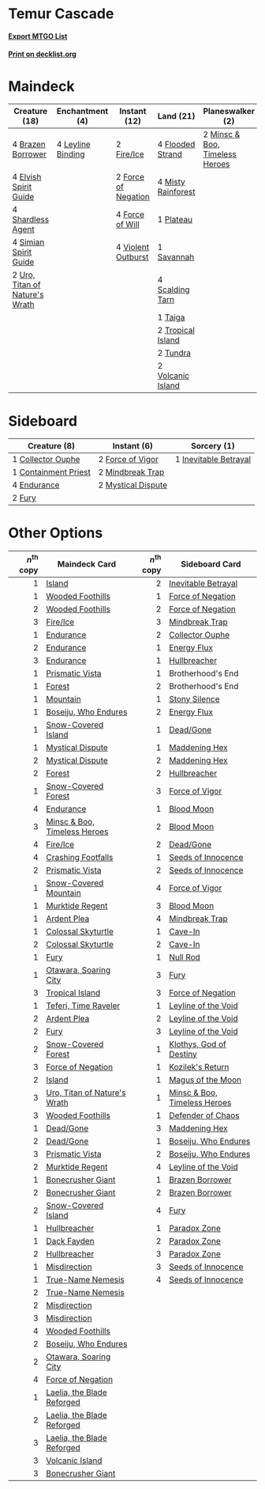 # Temur Cascade

#### [Export MTGO List](../collection/Temur%20Cascade/Temur%20Cascade.txt)
#### [Print on decklist.org](http://decklist.org/?deckmain=4%09Brazen%20Borrower%0A3%09Crashing%20Footfalls%0A4%09Elvish%20Spirit%20Guide%0A2%09Fire/Ice%0A4%09Flooded%20Strand%0A2%09Force%20of%20Negation%0A4%09Force%20of%20Will%0A4%09Leyline%20Binding%0A2%09Minsc%20&%20Boo,%20Timeless%20Heroes%0A4%09Misty%20Rainforest%0A1%09Plateau%0A1%09Savannah%0A4%09Scalding%20Tarn%0A4%09Shardless%20Agent%0A4%09Simian%20Spirit%20Guide%0A1%09Taiga%0A2%09Tropical%20Island%0A2%09Tundra%0A2%09Uro,%20Titan%20of%20Nature's%20Wrath%0A4%09Violent%20Outburst%0A2%09Volcanic%20Island&deckside=1%09Collector%20Ouphe%0A1%09Containment%20Priest%0A4%09Endurance%0A2%09Force%20of%20Vigor%0A2%09Fury%0A1%09Inevitable%20Betrayal%0A2%09Mindbreak%20Trap%0A2%09Mystical%20Dispute)
# Maindeck

|                                              Creature (18)                                              |                                      Enchantment (4)                                       |                                         Instant (12)                                         |                                          Land (21)                                          |                                            Planeswalker (2)                                             |                                          Sorcery (3)                                          |
|---------------------------------------------------------------------------------------------------------|--------------------------------------------------------------------------------------------|----------------------------------------------------------------------------------------------|---------------------------------------------------------------------------------------------|---------------------------------------------------------------------------------------------------------|-----------------------------------------------------------------------------------------------|
|4 [Brazen Borrower](http://gatherer.wizards.com/Pages/Card/Details.aspx?multiverseid=473001)             |4 [Leyline Binding](http://gatherer.wizards.com/Pages/Card/Details.aspx?multiverseid=574504)|2 [Fire/Ice](http://gatherer.wizards.com/Pages/Card/Details.aspx?multiverseid=27165)          |4 [Flooded Strand](http://gatherer.wizards.com/Pages/Card/Details.aspx?multiverseid=405098)  |2 [Minsc & Boo, Timeless Heroes](http://gatherer.wizards.com/Pages/Card/Details.aspx?multiverseid=563168)|3 [Crashing Footfalls](http://gatherer.wizards.com/Pages/Card/Details.aspx?multiverseid=464109)|
|4 [Elvish Spirit Guide](http://gatherer.wizards.com/Pages/Card/Details.aspx?multiverseid=3134)           |                                                                                            |2 [Force of Negation](http://gatherer.wizards.com/Pages/Card/Details.aspx?multiverseid=464001)|4 [Misty Rainforest](http://gatherer.wizards.com/Pages/Card/Details.aspx?multiverseid=405102)|                                                                                                         |                                                                                               |
|4 [Shardless Agent](http://gatherer.wizards.com/Pages/Card/Details.aspx?multiverseid=413748)             |                                                                                            |4 [Force of Will](http://gatherer.wizards.com/Pages/Card/Details.aspx?multiverseid=3107)      |1 [Plateau](http://gatherer.wizards.com/Pages/Card/Details.aspx?multiverseid=880)            |                                                                                                         |                                                                                               |
|4 [Simian Spirit Guide](http://gatherer.wizards.com/Pages/Card/Details.aspx?multiverseid=442137)         |                                                                                            |4 [Violent Outburst](http://gatherer.wizards.com/Pages/Card/Details.aspx?multiverseid=185056) |1 [Savannah](http://gatherer.wizards.com/Pages/Card/Details.aspx?multiverseid=881)           |                                                                                                         |                                                                                               |
|2 [Uro, Titan of Nature's Wrath](http://gatherer.wizards.com/Pages/Card/Details.aspx?multiverseid=476480)|                                                                                            |                                                                                              |4 [Scalding Tarn](http://gatherer.wizards.com/Pages/Card/Details.aspx?multiverseid=405107)   |                                                                                                         |                                                                                               |
|                                                                                                         |                                                                                            |                                                                                              |1 [Taiga](http://gatherer.wizards.com/Pages/Card/Details.aspx?multiverseid=883)              |                                                                                                         |                                                                                               |
|                                                                                                         |                                                                                            |                                                                                              |2 [Tropical Island](http://gatherer.wizards.com/Pages/Card/Details.aspx?multiverseid=884)    |                                                                                                         |                                                                                               |
|                                                                                                         |                                                                                            |                                                                                              |2 [Tundra](http://gatherer.wizards.com/Pages/Card/Details.aspx?multiverseid=885)             |                                                                                                         |                                                                                               |
|                                                                                                         |                                                                                            |                                                                                              |2 [Volcanic Island](http://gatherer.wizards.com/Pages/Card/Details.aspx?multiverseid=887)    |                                                                                                         |                                                                                               |


# Sideboard

|                                         Creature (8)                                          |                                         Instant (6)                                         |                                          Sorcery (1)                                           |
|-----------------------------------------------------------------------------------------------|---------------------------------------------------------------------------------------------|------------------------------------------------------------------------------------------------|
|1 [Collector Ouphe](http://gatherer.wizards.com/Pages/Card/Details.aspx?multiverseid=464107)   |2 [Force of Vigor](http://gatherer.wizards.com/Pages/Card/Details.aspx?multiverseid=464113)  |1 [Inevitable Betrayal](http://gatherer.wizards.com/Pages/Card/Details.aspx?multiverseid=522123)|
|1 [Containment Priest](http://gatherer.wizards.com/Pages/Card/Details.aspx?multiverseid=389470)|2 [Mindbreak Trap](http://gatherer.wizards.com/Pages/Card/Details.aspx?multiverseid=197532)  |                                                                                                |
|4 [Endurance](http://gatherer.wizards.com/Pages/Card/Details.aspx?multiverseid=522233)         |2 [Mystical Dispute](http://gatherer.wizards.com/Pages/Card/Details.aspx?multiverseid=473020)|                                                                                                |
|2 [Fury](http://gatherer.wizards.com/Pages/Card/Details.aspx?multiverseid=522202)              |                                                                                             |                                                                                                |


# Other Options

|*n*<sup>th</sup> copy|                                             Maindeck Card                                             |*n*<sup>th</sup> copy|                                            Sideboard Card                                             |
|--------------------:|-------------------------------------------------------------------------------------------------------|--------------------:|-------------------------------------------------------------------------------------------------------|
|                    1|[Island](http://gatherer.wizards.com/Pages/Card/Details.aspx?multiverseid=439857)                      |                    2|[Inevitable Betrayal](http://gatherer.wizards.com/Pages/Card/Details.aspx?multiverseid=522123)         |
|                    1|[Wooded Foothills](http://gatherer.wizards.com/Pages/Card/Details.aspx?multiverseid=405116)            |                    1|[Force of Negation](http://gatherer.wizards.com/Pages/Card/Details.aspx?multiverseid=464001)           |
|                    2|[Wooded Foothills](http://gatherer.wizards.com/Pages/Card/Details.aspx?multiverseid=405116)            |                    2|[Force of Negation](http://gatherer.wizards.com/Pages/Card/Details.aspx?multiverseid=464001)           |
|                    3|[Fire/Ice](http://gatherer.wizards.com/Pages/Card/Details.aspx?multiverseid=27165)                     |                    3|[Mindbreak Trap](http://gatherer.wizards.com/Pages/Card/Details.aspx?multiverseid=197532)              |
|                    1|[Endurance](http://gatherer.wizards.com/Pages/Card/Details.aspx?multiverseid=522233)                   |                    2|[Collector Ouphe](http://gatherer.wizards.com/Pages/Card/Details.aspx?multiverseid=464107)             |
|                    2|[Endurance](http://gatherer.wizards.com/Pages/Card/Details.aspx?multiverseid=522233)                   |                    1|[Energy Flux](http://gatherer.wizards.com/Pages/Card/Details.aspx?multiverseid=1199)                   |
|                    3|[Endurance](http://gatherer.wizards.com/Pages/Card/Details.aspx?multiverseid=522233)                   |                    1|[Hullbreacher](http://gatherer.wizards.com/Pages/Card/Details.aspx?multiverseid=502308)                |
|                    1|[Prismatic Vista](http://gatherer.wizards.com/Pages/Card/Details.aspx?multiverseid=464193)             |                    1|Brotherhood's End                                                                                      |
|                    1|[Forest](http://gatherer.wizards.com/Pages/Card/Details.aspx?multiverseid=439860)                      |                    2|Brotherhood's End                                                                                      |
|                    1|[Mountain](http://gatherer.wizards.com/Pages/Card/Details.aspx?multiverseid=439859)                    |                    1|[Stony Silence](http://gatherer.wizards.com/Pages/Card/Details.aspx?multiverseid=247425)               |
|                    1|[Boseiju, Who Endures](http://gatherer.wizards.com/Pages/Card/Details.aspx?multiverseid=548579)        |                    2|[Energy Flux](http://gatherer.wizards.com/Pages/Card/Details.aspx?multiverseid=1199)                   |
|                    1|[Snow-Covered Island](http://gatherer.wizards.com/Pages/Card/Details.aspx?multiverseid=121130)         |                    1|[Dead/Gone](http://gatherer.wizards.com/Pages/Card/Details.aspx?multiverseid=126419)                   |
|                    1|[Mystical Dispute](http://gatherer.wizards.com/Pages/Card/Details.aspx?multiverseid=473020)            |                    1|[Maddening Hex](http://gatherer.wizards.com/Pages/Card/Details.aspx?multiverseid=531937)               |
|                    2|[Mystical Dispute](http://gatherer.wizards.com/Pages/Card/Details.aspx?multiverseid=473020)            |                    2|[Maddening Hex](http://gatherer.wizards.com/Pages/Card/Details.aspx?multiverseid=531937)               |
|                    2|[Forest](http://gatherer.wizards.com/Pages/Card/Details.aspx?multiverseid=439860)                      |                    2|[Hullbreacher](http://gatherer.wizards.com/Pages/Card/Details.aspx?multiverseid=502308)                |
|                    1|[Snow-Covered Forest](http://gatherer.wizards.com/Pages/Card/Details.aspx?multiverseid=121192)         |                    3|[Force of Vigor](http://gatherer.wizards.com/Pages/Card/Details.aspx?multiverseid=464113)              |
|                    4|[Endurance](http://gatherer.wizards.com/Pages/Card/Details.aspx?multiverseid=522233)                   |                    1|[Blood Moon](http://gatherer.wizards.com/Pages/Card/Details.aspx?multiverseid=45386)                   |
|                    3|[Minsc & Boo, Timeless Heroes](http://gatherer.wizards.com/Pages/Card/Details.aspx?multiverseid=563168)|                    2|[Blood Moon](http://gatherer.wizards.com/Pages/Card/Details.aspx?multiverseid=45386)                   |
|                    4|[Fire/Ice](http://gatherer.wizards.com/Pages/Card/Details.aspx?multiverseid=27165)                     |                    2|[Dead/Gone](http://gatherer.wizards.com/Pages/Card/Details.aspx?multiverseid=126419)                   |
|                    4|[Crashing Footfalls](http://gatherer.wizards.com/Pages/Card/Details.aspx?multiverseid=464109)          |                    1|[Seeds of Innocence](http://gatherer.wizards.com/Pages/Card/Details.aspx?multiverseid=3410)            |
|                    2|[Prismatic Vista](http://gatherer.wizards.com/Pages/Card/Details.aspx?multiverseid=464193)             |                    2|[Seeds of Innocence](http://gatherer.wizards.com/Pages/Card/Details.aspx?multiverseid=3410)            |
|                    1|[Snow-Covered Mountain](http://gatherer.wizards.com/Pages/Card/Details.aspx?multiverseid=121233)       |                    4|[Force of Vigor](http://gatherer.wizards.com/Pages/Card/Details.aspx?multiverseid=464113)              |
|                    1|[Murktide Regent](http://gatherer.wizards.com/Pages/Card/Details.aspx?multiverseid=522128)             |                    3|[Blood Moon](http://gatherer.wizards.com/Pages/Card/Details.aspx?multiverseid=45386)                   |
|                    1|[Ardent Plea](http://gatherer.wizards.com/Pages/Card/Details.aspx?multiverseid=185054)                 |                    4|[Mindbreak Trap](http://gatherer.wizards.com/Pages/Card/Details.aspx?multiverseid=197532)              |
|                    1|[Colossal Skyturtle](http://gatherer.wizards.com/Pages/Card/Details.aspx?multiverseid=548527)          |                    1|[Cave-In](http://gatherer.wizards.com/Pages/Card/Details.aspx?multiverseid=19725)                      |
|                    2|[Colossal Skyturtle](http://gatherer.wizards.com/Pages/Card/Details.aspx?multiverseid=548527)          |                    2|[Cave-In](http://gatherer.wizards.com/Pages/Card/Details.aspx?multiverseid=19725)                      |
|                    1|[Fury](http://gatherer.wizards.com/Pages/Card/Details.aspx?multiverseid=522202)                        |                    1|[Null Rod](http://gatherer.wizards.com/Pages/Card/Details.aspx?multiverseid=383034)                    |
|                    1|[Otawara, Soaring City](http://gatherer.wizards.com/Pages/Card/Details.aspx?multiverseid=548584)       |                    3|[Fury](http://gatherer.wizards.com/Pages/Card/Details.aspx?multiverseid=522202)                        |
|                    3|[Tropical Island](http://gatherer.wizards.com/Pages/Card/Details.aspx?multiverseid=884)                |                    3|[Force of Negation](http://gatherer.wizards.com/Pages/Card/Details.aspx?multiverseid=464001)           |
|                    1|[Teferi, Time Raveler](http://gatherer.wizards.com/Pages/Card/Details.aspx?multiverseid=461148)        |                    1|[Leyline of the Void](http://gatherer.wizards.com/Pages/Card/Details.aspx?multiverseid=107682)         |
|                    2|[Ardent Plea](http://gatherer.wizards.com/Pages/Card/Details.aspx?multiverseid=185054)                 |                    2|[Leyline of the Void](http://gatherer.wizards.com/Pages/Card/Details.aspx?multiverseid=107682)         |
|                    2|[Fury](http://gatherer.wizards.com/Pages/Card/Details.aspx?multiverseid=522202)                        |                    3|[Leyline of the Void](http://gatherer.wizards.com/Pages/Card/Details.aspx?multiverseid=107682)         |
|                    2|[Snow-Covered Forest](http://gatherer.wizards.com/Pages/Card/Details.aspx?multiverseid=121192)         |                    1|[Klothys, God of Destiny](http://gatherer.wizards.com/Pages/Card/Details.aspx?multiverseid=476471)     |
|                    3|[Force of Negation](http://gatherer.wizards.com/Pages/Card/Details.aspx?multiverseid=464001)           |                    1|[Kozilek's Return](http://gatherer.wizards.com/Pages/Card/Details.aspx?multiverseid=407608)            |
|                    2|[Island](http://gatherer.wizards.com/Pages/Card/Details.aspx?multiverseid=439857)                      |                    1|[Magus of the Moon](http://gatherer.wizards.com/Pages/Card/Details.aspx?multiverseid=136152)           |
|                    3|[Uro, Titan of Nature's Wrath](http://gatherer.wizards.com/Pages/Card/Details.aspx?multiverseid=476480)|                    1|[Minsc & Boo, Timeless Heroes](http://gatherer.wizards.com/Pages/Card/Details.aspx?multiverseid=563168)|
|                    3|[Wooded Foothills](http://gatherer.wizards.com/Pages/Card/Details.aspx?multiverseid=405116)            |                    1|[Defender of Chaos](http://gatherer.wizards.com/Pages/Card/Details.aspx?multiverseid=12411)            |
|                    1|[Dead/Gone](http://gatherer.wizards.com/Pages/Card/Details.aspx?multiverseid=126419)                   |                    3|[Maddening Hex](http://gatherer.wizards.com/Pages/Card/Details.aspx?multiverseid=531937)               |
|                    2|[Dead/Gone](http://gatherer.wizards.com/Pages/Card/Details.aspx?multiverseid=126419)                   |                    1|[Boseiju, Who Endures](http://gatherer.wizards.com/Pages/Card/Details.aspx?multiverseid=548579)        |
|                    3|[Prismatic Vista](http://gatherer.wizards.com/Pages/Card/Details.aspx?multiverseid=464193)             |                    2|[Boseiju, Who Endures](http://gatherer.wizards.com/Pages/Card/Details.aspx?multiverseid=548579)        |
|                    2|[Murktide Regent](http://gatherer.wizards.com/Pages/Card/Details.aspx?multiverseid=522128)             |                    4|[Leyline of the Void](http://gatherer.wizards.com/Pages/Card/Details.aspx?multiverseid=107682)         |
|                    1|[Bonecrusher Giant](http://gatherer.wizards.com/Pages/Card/Details.aspx?multiverseid=473077)           |                    1|[Brazen Borrower](http://gatherer.wizards.com/Pages/Card/Details.aspx?multiverseid=473001)             |
|                    2|[Bonecrusher Giant](http://gatherer.wizards.com/Pages/Card/Details.aspx?multiverseid=473077)           |                    2|[Brazen Borrower](http://gatherer.wizards.com/Pages/Card/Details.aspx?multiverseid=473001)             |
|                    2|[Snow-Covered Island](http://gatherer.wizards.com/Pages/Card/Details.aspx?multiverseid=121130)         |                    4|[Fury](http://gatherer.wizards.com/Pages/Card/Details.aspx?multiverseid=522202)                        |
|                    1|[Hullbreacher](http://gatherer.wizards.com/Pages/Card/Details.aspx?multiverseid=502308)                |                    1|[Paradox Zone](http://gatherer.wizards.com/Pages/Card/Details.aspx?multiverseid=518460)                |
|                    1|[Dack Fayden](http://gatherer.wizards.com/Pages/Card/Details.aspx?multiverseid=382244)                 |                    2|[Paradox Zone](http://gatherer.wizards.com/Pages/Card/Details.aspx?multiverseid=518460)                |
|                    2|[Hullbreacher](http://gatherer.wizards.com/Pages/Card/Details.aspx?multiverseid=502308)                |                    3|[Paradox Zone](http://gatherer.wizards.com/Pages/Card/Details.aspx?multiverseid=518460)                |
|                    1|[Misdirection](http://gatherer.wizards.com/Pages/Card/Details.aspx?multiverseid=382310)                |                    3|[Seeds of Innocence](http://gatherer.wizards.com/Pages/Card/Details.aspx?multiverseid=3410)            |
|                    1|[True-Name Nemesis](http://gatherer.wizards.com/Pages/Card/Details.aspx?multiverseid=446104)           |                    4|[Seeds of Innocence](http://gatherer.wizards.com/Pages/Card/Details.aspx?multiverseid=3410)            |
|                    2|[True-Name Nemesis](http://gatherer.wizards.com/Pages/Card/Details.aspx?multiverseid=446104)           |                     |                                                                                                       |
|                    2|[Misdirection](http://gatherer.wizards.com/Pages/Card/Details.aspx?multiverseid=382310)                |                     |                                                                                                       |
|                    3|[Misdirection](http://gatherer.wizards.com/Pages/Card/Details.aspx?multiverseid=382310)                |                     |                                                                                                       |
|                    4|[Wooded Foothills](http://gatherer.wizards.com/Pages/Card/Details.aspx?multiverseid=405116)            |                     |                                                                                                       |
|                    2|[Boseiju, Who Endures](http://gatherer.wizards.com/Pages/Card/Details.aspx?multiverseid=548579)        |                     |                                                                                                       |
|                    2|[Otawara, Soaring City](http://gatherer.wizards.com/Pages/Card/Details.aspx?multiverseid=548584)       |                     |                                                                                                       |
|                    4|[Force of Negation](http://gatherer.wizards.com/Pages/Card/Details.aspx?multiverseid=464001)           |                     |                                                                                                       |
|                    1|[Laelia, the Blade Reforged](http://gatherer.wizards.com/Pages/Card/Details.aspx?multiverseid=518449)  |                     |                                                                                                       |
|                    2|[Laelia, the Blade Reforged](http://gatherer.wizards.com/Pages/Card/Details.aspx?multiverseid=518449)  |                     |                                                                                                       |
|                    3|[Laelia, the Blade Reforged](http://gatherer.wizards.com/Pages/Card/Details.aspx?multiverseid=518449)  |                     |                                                                                                       |
|                    3|[Volcanic Island](http://gatherer.wizards.com/Pages/Card/Details.aspx?multiverseid=887)                |                     |                                                                                                       |
|                    3|[Bonecrusher Giant](http://gatherer.wizards.com/Pages/Card/Details.aspx?multiverseid=473077)           |                     |                                                                                                       |

